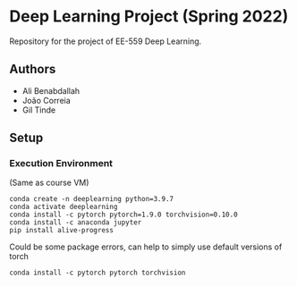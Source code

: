 # Deep Learning Project (Spring 2022)

Repository for the project of EE-559 Deep Learning.

## Authors
- Ali Benabdallah
- João Correia
- Gil Tinde

## Setup

### Execution Environment

(Same as course VM)

```
conda create -n deeplearning python=3.9.7
conda activate deeplearning
conda install -c pytorch pytorch=1.9.0 torchvision=0.10.0
conda install -c anaconda jupyter
pip install alive-progress
```

Could be some package errors, can help to simply use default versions of torch
```
conda install -c pytorch pytorch torchvision
```